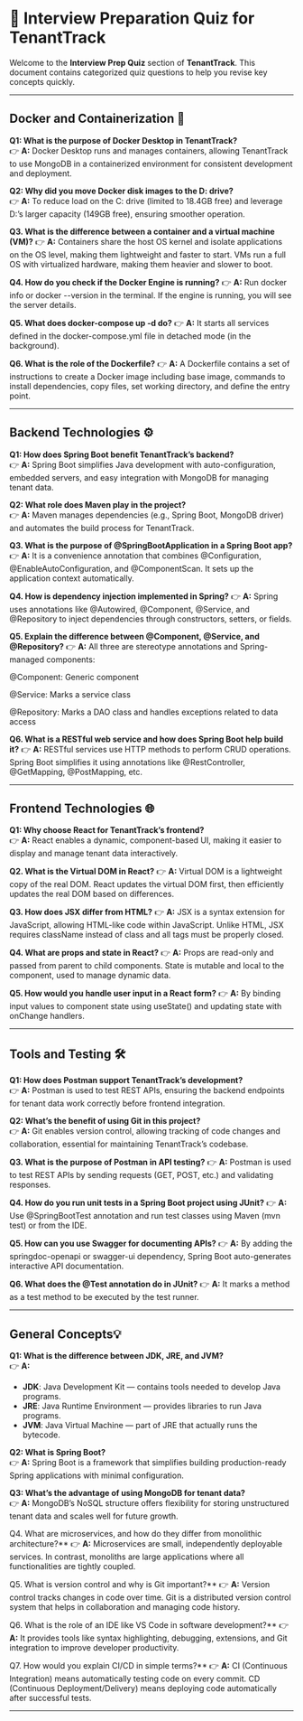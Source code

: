 # 💼 Interview Preparation Quiz for TenantTrack

Welcome to the **Interview Prep Quiz** section of **TenantTrack**. This document contains categorized quiz questions to help you revise key concepts quickly.

---

## Docker and Containerization 🐳

**Q1: What is the purpose of Docker Desktop in TenantTrack?**  
👉 **A:** Docker Desktop runs and manages containers, allowing TenantTrack to use MongoDB in a containerized environment for consistent development and deployment.

**Q2: Why did you move Docker disk images to the D: drive?**  
👉 **A:** To reduce load on the C: drive (limited to 18.4GB free) and leverage D:’s larger capacity (149GB free), ensuring smoother operation.

**Q3. What is the difference between a container and a virtual machine (VM)?**
👉 **A:** Containers share the host OS kernel and isolate applications on the OS level, making them lightweight and faster to start. VMs run a full OS with virtualized hardware, making them heavier and slower to boot.

**Q4. How do you check if the Docker Engine is running?**
👉 **A:** Run docker info or docker --version in the terminal. If the engine is running, you will see the server details.

**Q5. What does docker-compose up -d do?**
👉 **A:** It starts all services defined in the docker-compose.yml file in detached mode (in the background).

**Q6. What is the role of the Dockerfile?**
👉 **A:** A Dockerfile contains a set of instructions to create a Docker image including base image, commands to install dependencies, copy files, set working directory, and define the entry point.

---

## Backend Technologies ⚙️

**Q1: How does Spring Boot benefit TenantTrack’s backend?**  
👉 **A:**  Spring Boot simplifies Java development with auto-configuration, embedded servers, and easy integration with MongoDB for managing tenant data.

**Q2: What role does Maven play in the project?**  
👉 **A:**  Maven manages dependencies (e.g., Spring Boot, MongoDB driver) and automates the build process for TenantTrack.

**Q3. What is the purpose of @SpringBootApplication in a Spring Boot app?**
👉 **A:** It is a convenience annotation that combines @Configuration, @EnableAutoConfiguration, and @ComponentScan. It sets up the application context automatically.

**Q4. How is dependency injection implemented in Spring?**
👉 **A:** Spring uses annotations like @Autowired, @Component, @Service, and @Repository to inject dependencies through constructors, setters, or fields.

**Q5. Explain the difference between @Component, @Service, and @Repository?**
👉 **A:** All three are stereotype annotations and Spring-managed components:

@Component: Generic component

@Service: Marks a service class

@Repository: Marks a DAO class and handles exceptions related to data access

**Q6. What is a RESTful web service and how does Spring Boot help build it?**
👉 **A:** RESTful services use HTTP methods to perform CRUD operations. Spring Boot simplifies it using annotations like @RestController, @GetMapping, @PostMapping, etc.

---

## Frontend Technologies 🌐

**Q1: Why choose React for TenantTrack’s frontend?**  
👉 **A:**  React enables a dynamic, component-based UI, making it easier to display and manage tenant data interactively.

**Q2. What is the Virtual DOM in React?**
👉 **A:** Virtual DOM is a lightweight copy of the real DOM. React updates the virtual DOM first, then efficiently updates the real DOM based on differences.

**Q3. How does JSX differ from HTML?**
👉 **A:** JSX is a syntax extension for JavaScript, allowing HTML-like code within JavaScript. Unlike HTML, JSX requires className instead of class and all tags must be properly closed.

**Q4. What are props and state in React?**
👉 **A:** Props are read-only and passed from parent to child components. State is mutable and local to the component, used to manage dynamic data.

**Q5. How would you handle user input in a React form?**
👉 **A:** By binding input values to component state using useState() and updating state with onChange handlers.

---

## Tools and Testing 🛠️

**Q1: How does Postman support TenantTrack’s development?**  
👉 **A:** Postman is used to test REST APIs, ensuring the backend endpoints for tenant data work correctly before frontend integration.

**Q2: What’s the benefit of using Git in this project?**  
👉 **A:**  Git enables version control, allowing tracking of code changes and collaboration, essential for maintaining TenantTrack’s codebase.

**Q3. What is the purpose of Postman in API testing?**
👉 **A:** Postman is used to test REST APIs by sending requests (GET, POST, etc.) and validating responses.

**Q4. How do you run unit tests in a Spring Boot project using JUnit?**
👉 **A:** Use @SpringBootTest annotation and run test classes using Maven (mvn test) or from the IDE.

**Q5. How can you use Swagger for documenting APIs?**
👉 **A:** By adding the springdoc-openapi or swagger-ui dependency, Spring Boot auto-generates interactive API documentation.

**Q6. What does the @Test annotation do in JUnit?**
👉 **A:** It marks a method as a test method to be executed by the test runner.

---

## General Concepts💡

**Q1: What is the difference between JDK, JRE, and JVM?**  
👉 **A:**  

- **JDK**: Java Development Kit — contains tools needed to develop Java programs.  
- **JRE**: Java Runtime Environment — provides libraries to run Java programs.  
- **JVM**: Java Virtual Machine — part of JRE that actually runs the bytecode.

**Q2: What is Spring Boot?**  
👉 **A:** Spring Boot is a framework that simplifies building production-ready Spring applications with minimal configuration.

**Q3: What’s the advantage of using MongoDB for tenant data?**  
👉 **A:** MongoDB’s NoSQL structure offers flexibility for storing unstructured tenant data and scales well for future growth.

Q4. What are microservices, and how do they differ from monolithic architecture?**
👉 **A:** Microservices are small, independently deployable services. In contrast, monoliths are large applications where all functionalities are tightly coupled.

Q5. What is version control and why is Git important?**
👉 **A:** Version control tracks changes in code over time. Git is a distributed version control system that helps in collaboration and managing code history.

Q6. What is the role of an IDE like VS Code in software development?**
👉 **A:** It provides tools like syntax highlighting, debugging, extensions, and Git integration to improve developer productivity.

Q7. How would you explain CI/CD in simple terms?**
👉 **A:** CI (Continuous Integration) means automatically testing code on every commit. CD (Continuous Deployment/Delivery) means deploying code automatically after successful tests.

---
